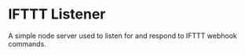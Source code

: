IFTTT Listener
==============

A simple node server used to listen for and respond to IFTTT webhook commands.

